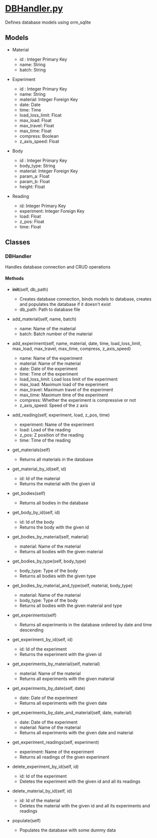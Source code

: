 <!--
 Copyright (C) 2023 Hefestus
 
 This file is part of Bolinho.
 
 Bolinho is free software: you can redistribute it and/or modify
 it under the terms of the GNU General Public License as published by
 the Free Software Foundation, either version 3 of the License, or
 (at your option) any later version.
 
 Bolinho is distributed in the hope that it will be useful,
 but WITHOUT ANY WARRANTY; without even the implied warranty of
 MERCHANTABILITY or FITNESS FOR A PARTICULAR PURPOSE.  See the
 GNU General Public License for more details.
 
 You should have received a copy of the GNU General Public License
 along with Bolinho.  If not, see <http://www.gnu.org/licenses/>.
-->

# [DBHandler.py](https://github.com/HefestusTec/bolinho/blob/main/src/DBHandler.py)
Defines database models using orm_sqlite

## Models
- Material
  - id : Integer Primary Key
  - name: String
  - batch: String

- Experiment
  - id : Integer Primary Key
  - name: String
  - material: Integer Foreign Key
  - date: Date
  - time: Time
  - load_loss_limit: Float
  - max_load: Float
  - max_travel: Float
  - max_time: Float
  - compress: Boolean
  - z_axis_speed: Float

- Body
  - id : Integer Primary Key
  - body_type: String
  - material: Integer Foreign Key
  - param_a: Float
  - param_b: Float
  - height: Float

- Reading
  - id: Integer Primary Key
  - experiment: Integer Foreign Key
  - load: Float
  - z_pos: Float
  - time: Float

## Classes
### DBHandler
Handles database connection and CRUD operations

#### Methods
- __init__(self, db_path)
  - Creates database connection, binds models to database, creates and populates the database if it doesn't exist
  - db_path: Path to database file

- add_material(self, name, batch)
  - name: Name of the material
  - batch: Batch number of the material

- add_experiment(self, name, material, date, time, load_loss_limit, max_load, max_travel, max_time, compress, z_axis_speed)
  - name: Name of the experiment
  - material: Name of the material
  - date: Date of the experiment
  - time: Time of the experiment
  - load_loss_limit: Load loss limit of the experiment
  - max_load: Maximum load of the experiment
  - max_travel: Maximum travel of the experiment
  - max_time: Maximum time of the experiment
  - compress: Whether the experiment is compressive or not
  - z_axis_speed: Speed of the z axis

- add_reading(self, experiment, load, z_pos, time)
  - experiment: Name of the experiment
  - load: Load of the reading
  - z_pos: Z position of the reading
  - time: Time of the reading

- get_materials(self)
  - Returns all materials in the database

- get_material_by_id(self, id)
  - id: Id of the material
  - Returns the material with the given id

- get_bodies(self)
  - Returns all bodies in the database

- get_body_by_id(self, id)
  - id: Id of the body
  - Returns the body with the given id

- get_bodies_by_material(self, material)
  - material: Name of the material
  - Returns all bodies with the given material

- get_bodies_by_type(self, body_type)
  - body_type: Type of the body
  - Returns all bodies with the given type

- get_bodies_by_material_and_type(self, material, body_type)
  - material: Name of the material
  - body_type: Type of the body
  - Returns all bodies with the given material and type

- get_experiments(self)
  - Returns all experiments in the database ordered by date and time descending

- get_experiment_by_id(self, id)
  - id: Id of the experiment
  - Returns the experiment with the given id

- get_experiments_by_material(self, material)
  - material: Name of the material
  - Returns all experiments with the given material

- get_experiments_by_date(self, date)
  - date: Date of the experiment
  - Returns all experiments with the given date

- get_experiments_by_date_and_material(self, date, material)
  - date: Date of the experiment
  - material: Name of the material
  - Returns all experiments with the given date and material

- get_experiment_readings(self, experiment)
  - experiment: Name of the experiment
  - Returns all readings of the given experiment

- delete_experiment_by_id(self, id)
  - id: Id of the experiment
  - Deletes the experiment with the given id and all its readings

- delete_material_by_id(self, id)
  - id: Id of the material
  - Deletes the material with the given id and all its experiments and readings

- populate(self)
  - Populates the database with some dummy data
